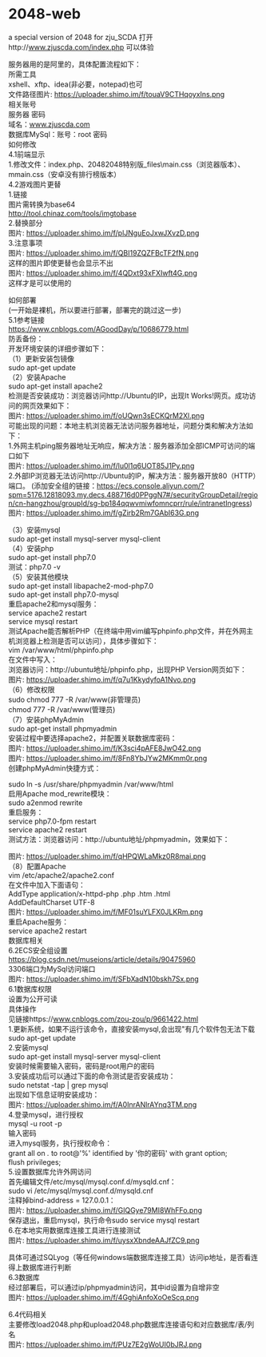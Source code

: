 # 2048-web
a special version of 2048 for zju_SCDA 
打开http://www.zjuscda.com/index.php 可以体验
  
服务器用的是阿里的，具体配置流程如下：  
所需工具  
xshell、xftp、idea(非必要，notepad)也可  
文件路径图片: https://uploader.shimo.im/f/touaV9CTHqoyxIns.png  
相关账号  
服务器 密码  
域名：www.zjuscda.com  
数据库MySql：账号：root 密码  
如何修改  
4.1前端显示  
1.修改文件：index.php、20482048特别版_files\main.css（浏览器版本）、mmain.css（安卓没有排行榜版本）  
4.2游戏图片更替  
1.链接  
图片需转换为base64  
http://tool.chinaz.com/tools/imgtobase  
2.替换部分  
图片: https://uploader.shimo.im/f/plJNguEoJxwJXvzD.png  
3.注意事项  
图片: https://uploader.shimo.im/f/QBI19ZQZFBcTF2fN.png  
这样的图片即使更替也会显示不出  
图片: https://uploader.shimo.im/f/4QDxt93xFXIwft4G.png  
这样才是可以使用的   

如何部署  
(一开始是裸机，所以要进行部署，部署完的跳过这一步)  
5.1参考链接  
https://www.cnblogs.com/AGoodDay/p/10686779.html  
防丢备份：  
开发环境安装的详细步骤如下：  
（1）更新安装包镜像  
sudo apt-get update  
（2）安装Apache  
sudo apt-get install apache2  
检测是否安装成功：浏览器访问http://Ubuntu的IP，出现It Works!网页。成功访问的网页效果如下：  
图片: https://uploader.shimo.im/f/oUQwn3sECKQrM2Xl.png  
可能出现的问题：本地主机浏览器无法访问服务器地址，问题分类和解决方法如下：  
1.外网主机ping服务器地址无响应，解决方法：服务器添加全部ICMP可访问的端口如下  
图片: https://uploader.shimo.im/f/lu0l1q6UOT85J1Py.png  
2.外部IP浏览器无法访问http://Ubuntu的IP，解决方法：服务器开放80（HTTP）端口。
(添加安全组的链接：https://ecs.console.aliyun.com/?spm=5176.12818093.my.decs.488716d0PPggN7#/securityGroupDetail/region/cn-hangzhou/groupId/sg-bp184qqwvmiwfomncprr/rule/intranetIngress)
图片: https://uploader.shimo.im/f/gZirb2Rm7GAbI63G.png  
 
（3）安装mysql  
sudo apt-get install mysql-server mysql-client  
（4）安装php   
sudo apt-get install php7.0  
测试：php7.0 -v  
（5）安装其他模块  
sudo apt-get install libapache2-mod-php7.0  
sudo apt-get install php7.0-mysql  
重启apache2和mysql服务：  
service apache2 restart  
service mysql restart  
测试Apache能否解析PHP（在终端中用vim编写phpinfo.php文件，并在外网主机浏览器上检测是否可以访问），具体步骤如下：  
vim /var/www/html/phpinfo.php  
在文件中写入：<?php echo phpinfo();?>  
浏览器访问：http://ubuntu地址/phpinfo.php，出现PHP Version网页如下：  
图片: https://uploader.shimo.im/f/q7u1KkydyfoA1Nvo.png  
（6）修改权限  
sudo chmod 777 -R /var/www(非管理员)  
chmod 777 -R /var/www(管理员)  
（7）安装phpMyAdmin  
sudo apt-get install phpmyadmin  
安装过程中要选择apache2，并配置关联数据库密码：  
图片: https://uploader.shimo.im/f/K3sci4pAFE8JwO42.png  
图片: https://uploader.shimo.im/f/8Fn8YbJYw2MKmm0r.png  
创建phpMyAdmin快捷方式：  
 
sudo ln -s /usr/share/phpmyadmin /var/www/html  
启用Apache mod_rewrite模块：   
sudo a2enmod rewrite  
重启服务：   
service php7.0-fpm restart  
 service apache2 restart  
测试方法：浏览器访问：http://ubuntu地址/phpmyadmin，效果如下：  
 
图片: https://uploader.shimo.im/f/qHPQWLaMkz0R8mai.png  
（8）配置Apache  
 vim /etc/apache2/apache2.conf  
在文件中加入下面语句：  
 AddType application/x-httpd-php .php .htm .html  
AddDefaultCharset UTF-8  
图片: https://uploader.shimo.im/f/MF01suYLFX0JLKRm.png  
重启Apache服务：  
 service apache2 restart  
数据库相关     
6.2ECS安全组设置  
https://blog.csdn.net/museions/article/details/90475960  
3306端口为MySql访问端口  
图片: https://uploader.shimo.im/f/SFbXadN10bskh7Sx.png  
6.1数据库权限  
设置为公开可读  
具体操作  
见链接https://www.cnblogs.com/zou-zou/p/9661422.html  
1.更新系统，如果不运行该命令，直接安装mysql,会出现"有几个软件包无法下载  
sudo apt-get update  
2.安装mysql  
sudo apt-get install mysql-server mysql-client  
安装时候需要输入密码，密码是root用户的密码  
3.安装成功后可以通过下面的命令测试是否安装成功：  
sudo netstat -tap | grep mysql  
出现如下信息证明安装成功：  
图片: https://uploader.shimo.im/f/A0InrANlrAYnq3TM.png  
4.登录mysql，进行授权  
mysql -u root -p  
输入密码  
进入mysql服务，执行授权命令：  
grant all on *.* to root@'%' identified by '你的密码' with grant option;  
flush privileges;  
5.设置数据库允许外网访问  
首先编辑文件/etc/mysql/mysql.conf.d/mysqld.cnf：  
sudo vi /etc/mysql/mysql.conf.d/mysqld.cnf  
注释掉bind-address = 127.0.0.1：  
图片: https://uploader.shimo.im/f/GlQGye79MI8WhFFo.png  
 保存退出，重启mysql，执行命令sudo service mysql restart  
6.在本地实用数据库连接工具进行连接测试  
图片: https://uploader.shimo.im/f/uysxXbndeAAJfZC9.png  
   
具体可通过SQLyog（等任何windows端数据库连接工具）访问ip地址，是否看连得上数据库进行判断  
6.3数据库  
经过部署后，可以通过ip/phpmyadmin访问，其中id设置为自增非空  
图片: https://uploader.shimo.im/f/4GghiAnfoXoOeScq.png  

6.4代码相关  
主要修改load2048.php和upload2048.php数据库连接语句和对应数据库/表/列名  
图片: https://uploader.shimo.im/f/PUz7E2gWoUI0bJRJ.png  
